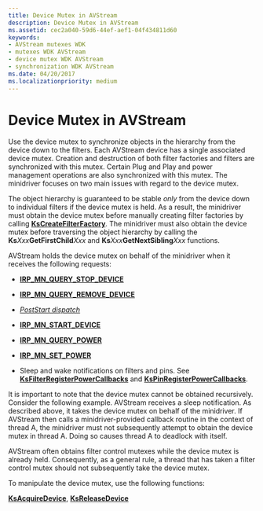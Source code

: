 ```yaml
---
title: Device Mutex in AVStream
description: Device Mutex in AVStream
ms.assetid: cec2a040-59d6-44ef-aef1-04f434811d60
keywords:
- AVStream mutexes WDK
- mutexes WDK AVStream
- device mutex WDK AVStream
- synchronization WDK AVStream
ms.date: 04/20/2017
ms.localizationpriority: medium
---
```


# Device Mutex in AVStream





Use the device mutex to synchronize objects in the hierarchy from the device down to the filters. Each AVStream device has a single associated device mutex. Creation and destruction of both filter factories and filters are synchronized with this mutex. Certain Plug and Play and power management operations are also synchronized with this mutex. The minidriver focuses on two main issues with regard to the device mutex.

The object hierarchy is guaranteed to be stable *only* from the device down to individual filters if the device mutex is held. As a result, the minidriver must obtain the device mutex before manually creating filter factories by calling [**KsCreateFilterFactory**](https://docs.microsoft.com/windows-hardware/drivers/ddi/ks/nf-ks-kscreatefilterfactory). The minidriver must also obtain the device mutex before traversing the object hierarchy by calling the **Ks***Xxx***GetFirstChild***Xxx* and **Ks***Xxx***GetNextSibling***Xxx* functions.

AVStream holds the device mutex on behalf of the minidriver when it receives the following requests:

-   [**IRP\_MN\_QUERY\_STOP\_DEVICE**](https://docs.microsoft.com/windows-hardware/drivers/kernel/irp-mn-query-stop-device)

-   [**IRP\_MN\_QUERY\_REMOVE\_DEVICE**](https://docs.microsoft.com/windows-hardware/drivers/kernel/irp-mn-query-remove-device)

-   [*PostStart dispatch*](https://docs.microsoft.com/windows-hardware/drivers/ddi/ks/nc-ks-pfnksdevice)

-   [**IRP\_MN\_START\_DEVICE**](https://docs.microsoft.com/windows-hardware/drivers/kernel/irp-mn-start-device)

-   [**IRP\_MN\_QUERY\_POWER**](https://docs.microsoft.com/windows-hardware/drivers/kernel/irp-mn-query-power)

-   [**IRP\_MN\_SET\_POWER**](https://docs.microsoft.com/windows-hardware/drivers/kernel/irp-mn-set-power)

-   Sleep and wake notifications on filters and pins. See [**KsFilterRegisterPowerCallbacks**](https://docs.microsoft.com/windows-hardware/drivers/ddi/ks/nf-ks-ksfilterregisterpowercallbacks) and [**KsPinRegisterPowerCallbacks**](https://docs.microsoft.com/windows-hardware/drivers/ddi/ks/nf-ks-kspinregisterpowercallbacks).

It is important to note that the device mutex cannot be obtained recursively. Consider the following example. AVStream receives a sleep notification. As described above, it takes the device mutex on behalf of the minidriver. If AVStream then calls a minidriver-provided callback routine in the context of thread A, the minidriver must not subsequently attempt to obtain the device mutex in thread A. Doing so causes thread A to deadlock with itself.

AVStream often obtains filter control mutexes while the device mutex is already held. Consequently, as a general rule, a thread that has taken a filter control mutex should not subsequently take the device mutex.

To manipulate the device mutex, use the following functions:

[**KsAcquireDevice**](https://docs.microsoft.com/windows-hardware/drivers/ddi/ks/nf-ks-ksacquiredevice), [**KsReleaseDevice**](https://docs.microsoft.com/windows-hardware/drivers/ddi/ks/nf-ks-ksreleasedevice)

 

 




